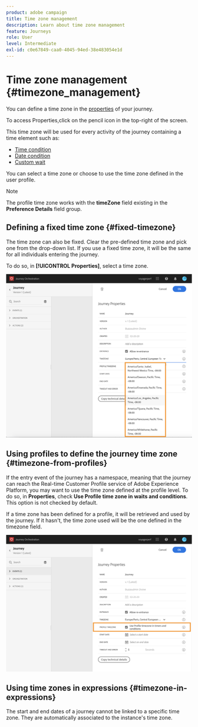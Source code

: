 ```yaml
---
product: adobe campaign
title: Time zone management
description: Learn about time zone management
feature: Journeys
role: User
level: Intermediate
exl-id: c0e67849-caa0-4045-94ed-38e483054e1d
---
```

# Time zone management {#timezone_management}

You can define a time zone in the [properties](../building-journeys/changing-properties.md) of your journey.

To access Properties,click on the pencil icon in the top-right of the screen.

This time zone will be used for every activity of the journey containing a time element such as:

* [Time condition](../building-journeys/condition-activity.md#time_condition)
* [Date condition](../building-journeys/condition-activity.md#date_condition)
* [Custom wait](../building-journeys/wait-activity.md#custom)

You can select a time zone or choose to use the time zone defined in the user profile.

>[!NOTE]
>
>The profile time zone works with the **timeZone** field existing in the **Preference Details** field group.

## Defining a fixed time zone {#fixed-timezone}

The time zone can also be fixed. Clear the pre-defined time zone and pick one from the drop-down list. If you use a fixed time zone, it will be the same for all individuals entering the journey.

To do so, in **[!UICONTROL Properties]**, select a time zone. 

![](../assets/journey72.png)

## Using profiles to define the journey time zone {#timezone-from-profiles}

If the entry event of the journey has a namespace, meaning that the journey can reach the Real-time Customer Profile service of Adobe Experience Platform, you may want to use the time zone defined at the profile level. To do so, in **Properties**, check **Use Profile time zone in waits and conditions**. This option is not checked by default.

If a time zone has been defined for a profile, it will be retrieved and used by the journey. If it hasn't, the time zone used will be the one defined in the timezone field.

![](../assets/journey73.png)

## Using time zones in expressions {#timezone-in-expressions}

The start and end dates of a journey cannot be linked to a specific time zone. They are automatically associated to the instance's time zone.
